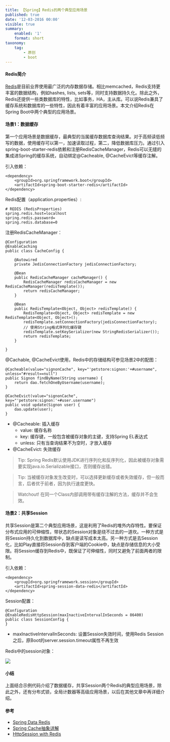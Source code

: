 ```yaml
---
title: 【Spring】Redis的两个典型应用场景
published: true
date: '12-03-2016 00:00'
visible: true
summary:
    enabled: '1'
    format: short
taxonomy:
    tag:
        - 原创
        - boot
---
```


#### Redis简介

[Redis](http://redis.io/)是目前业界使用最广泛的内存数据存储。相比memcached，Redis支持更丰富的数据结构，例如hashes, lists, sets等，同时支持数据持久化。除此之外，Redis还提供一些类数据库的特性，比如事务，HA，主从库。可以说Redis兼具了缓存系统和数据库的一些特性，因此有着丰富的应用场景。本文介绍Redis在Spring Boot中两个典型的应用场景。

#### 场景1：数据缓存

第一个应用场景是数据缓存，最典型的当属缓存数据库查询结果。对于高频读低频写的数据，使用缓存可以第一，加速读取过程，第二，降低数据库压力。通过引入spring-boot-starter-redis依赖和注册RedisCacheManager，Redis可以无缝的集成进Spring的缓存系统，自动绑定@Cacheable, @CacheEvict等缓存注解。

引入依赖：

	<dependency>
    	<groupId>org.springframework.boot</groupId>
	    <artifactId>spring-boot-starter-redis</artifactId>
    </dependency>

Redis配置（application.properties）:

	# REDIS (RedisProperties)
    spring.redis.host=localhost
    spring.redis.password=
    spring.redis.database=0

注册RedisCacheManager：

	@Configuration
	@EnableCaching
    public class CacheConfig {

        @Autowired
        private JedisConnectionFactory jedisConnectionFactory;

        @Bean
        public RedisCacheManager cacheManager() {
            RedisCacheManager redisCacheManager = new RedisCacheManager(redisTemplate());
            return redisCacheManager;
        }

        @Bean
        public RedisTemplate<Object, Object> redisTemplate() {
            RedisTemplate<Object, Object> redisTemplate = new RedisTemplate<Object, Object>();
            redisTemplate.setConnectionFactory(jedisConnectionFactory);
            // 使用String格式序列化缓存键
            redisTemplate.setKeySerializer(new StringRedisSerializer());
            return redisTemplate;
        }

    }
    
@Cachable, @CacheEvict使用，Redis中的存储结构可参见场景2中的配图：

	@Cacheable(value="signonCache", key="'petstore:signon:'+#username", unless="#result==null")
    public Signon findByName(String username) {
        return dao.fetchOneByUsername(username);
    }
    
    @CacheEvict(value="signonCache", key="'petstore:signon:'+#user.username")
    public void update(Signon user) {
        dao.update(user);
    }

- @Cacheable: 插入缓存
	- value: 缓存名称
	- key: 缓存键，一般包含被缓存对象的主键，支持Spring EL表达式
	- unless: 只有当查询结果不为空时，才放入缓存
- @CacheEvict: 失效缓存

> Tip: Spring Redis默认使用JDK进行序列化和反序列化，因此被缓存对象需要实现java.io.Serializable接口，否则缓存出错。

> Tip: 当被缓存对象发生改变时，可以选择更新缓存或者失效缓存，但一般而言，后者优于前者，因为执行速度更快。

> Watchout! 在同一个Class内部调用带有缓存注解的方法，缓存并不会生效。

#### 场景2：共享Session

共享Session是第二个典型应用场景，这是利用了Redis的堆外内存特性。要保证分布式应用的可伸缩性，带状态的Session对象是绕不过去的一道坎。一种方式是将Session持久化到数据库中，缺点是读写成本太高。另一种方式是去Session化，比如Play直接将Session存到客户端的Cookie中，缺点是存储信息的大小受限。将Session缓存到Redis中，既保证了可伸缩性，同时又避免了前面两者的限制。

引入依赖：

	<dependency>
        <groupId>org.springframework.session</groupId>
        <artifactId>spring-session-data-redis</artifactId>
    </dependency>

Session配置：

    @Configuration
    @EnableRedisHttpSession(maxInactiveIntervalInSeconds = 86400)
    public class SessionConfig {
    }

- maxInactiveIntervalInSeconds: 设置Session失效时间，使用Redis Session之后，原Boot的server.session.timeout属性不再生效

Redis中的session对象：

![](QQ20160313-0.png)

#### 小结

上面结合示例代码介绍了数据缓存，共享Session两个Redis的典型应用场景，除此之外，还有分布式锁，全局计数器等高级应用场景，以后在其他文章中再详细介绍。

#### 参考

- [Spring Data Redis](http://docs.spring.io/spring-data/redis/docs/current/reference/html/)
- [Spring Cache抽象详解](http://jinnianshilongnian.iteye.com/blog/2001040)
- [HttpSession with Redis](http://docs.spring.io/spring-session/docs/current/reference/html5/#httpsession-redis)

